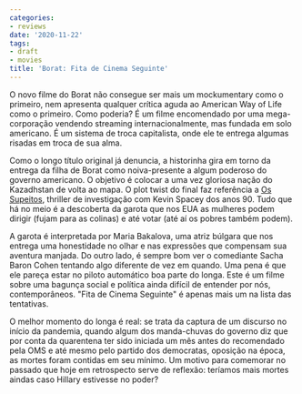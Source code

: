```yaml
---
categories:
- reviews
date: '2020-11-22'
tags:
- draft
- movies
title: 'Borat: Fita de Cinema Seguinte'
---
```


O novo filme do Borat não consegue ser mais um mockumentary como o primeiro, nem apresenta qualquer crítica aguda ao American Way of Life como o primeiro. Como poderia? É um filme encomendado por uma mega-corporação vendendo streaming internacionalmente, mas fundada em solo americano. É um sistema de troca capitalista, onde ele te entrega algumas risadas em troca de sua alma.

Como o longo título original já denuncia, a historinha gira em torno da entrega da filha de Borat como noiva-presente a algum poderoso do governo americano. O objetivo é colocar a uma vez gloriosa nação do Kazadhstan de volta ao mapa. O plot twist do final faz referência a [Os Supeitos], thriller de investigação com Kevin Spacey dos anos 90. Tudo que há no meio é a descoberta da garota que nos EUA as mulheres podem dirigir (fujam para as colinas) e até votar (até aí os pobres também podem).

A garota é interpretada por Maria Bakalova, uma atriz búlgara que nos entrega uma honestidade no olhar e nas expressões que compensam sua aventura manjada. Do outro lado, é sempre bom ver o comediante Sacha Baron Cohen tentando algo diferente de vez em quando. Uma pena é que ele pareça estar no piloto automático boa parte do longa. Este é um filme sobre uma bagunça social e política ainda difícil de entender por nós, contemporâneos. "Fita de Cinema Seguinte" é apenas mais um na lista das tentativas.

O melhor momento do longa é real: se trata da captura de um discurso no início da pandemia, quando algum dos manda-chuvas do governo diz que por conta da quarentena ter sido iniciada um mês antes do recomendado pela OMS e até mesmo pelo partido dos democratas, oposição na época, as mortes foram contidas em seu mínimo. Um motivo para comemorar no passado que hoje em retrospecto serve de reflexão: teríamos mais mortes aindas caso Hillary estivesse no poder?

[Os Supeitos]: /os-suspeitos
